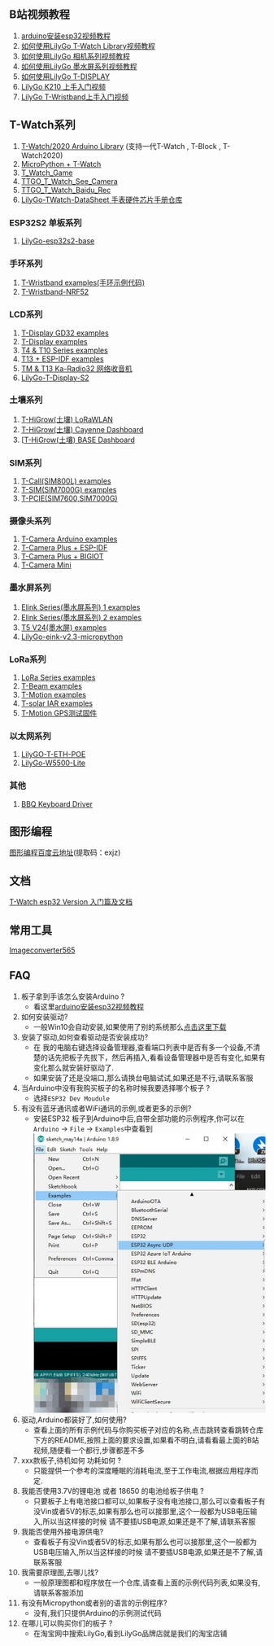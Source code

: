 
## B站视频教程

1. [arduino安装esp32视频教程](https://www.bilibili.com/video/BV1QK411L7Yx/)
2. [如何使用LilyGo T-Watch Library视频教程](https://www.bilibili.com/video/BV1Fe41147aH/)
3. [如何使用LilyGo 相机系列视频教程](https://www.bilibili.com/video/BV1Sk4y197Nm/)
4. [如何使用LilyGo 墨水屏系列视频教程](https://www.bilibili.com/video/BV1V7411m7b9/)
5. [如何使用LilyGo T-DISPLAY](https://www.bilibili.com/video/BV13f4y1S7ER/)
6. [LilyGo K210 上手入门视频](https://www.bilibili.com/video/BV1LV411d7hj/)
7. [LilyGo T-Wristband上手入门视频](https://www.bilibili.com/video/BV12V411R7EL/)


## T-Watch系列
1. [T-Watch/2020 Arduino Library](https://github.com/Xinyuan-LilyGO/TTGO_TWatch_Library) (支持一代T-Watch , T-Block , T-Watch2020)
2. [MicroPython + T-Watch](https://github.com/Xinyuan-LilyGO/MicroPython_ESP32_psRAM_LoBo)
3. [T_Watch_Game](https://github.com/Xinyuan-LilyGO/T_Watch_Game)
4. [TTGO_T_Watch_See_Camera](https://github.com/Xinyuan-LilyGO/TTGO_T_Watch_See_Camera)
5. [TTGO_T_Watch_Baidu_Rec](https://github.com/Xinyuan-LilyGO/TTGO_T_Watch_Baidu_Rec)
6. [LilyGo-TWatch-DataSheet 手表硬件芯片手册仓库](https://github.com/Xinyuan-LilyGO/LilyGo-TWatch-DataSheet)

### ESP32S2 单板系列
1. [LilyGo-esp32s2-base](https://github.com/Xinyuan-LilyGO/LilyGo-esp32s2-base)

### 手环系列
1. [T-Wristband examples(手环示例代码)](https://github.com/Xinyuan-LilyGO/LilyGo-T-Wristband)
2. [T-Wristband-NRF52](https://github.com/Xinyuan-LilyGO/LilyGo-T-Wristband-NRF52)

### LCD系列
1. [T-Display GD32 examples](https://github.com/Xinyuan-LilyGO/LilyGO-T-DisplayGD32)
2. [T-Display examples](https://github.com/Xinyuan-LilyGO/TTGO-T-Display)
3. [T4 & T10 Series examples](https://github.com/Xinyuan-LilyGO/LilyGo_Txx)
4. [T13 + ESP-IDF examples](https://github.com/Xinyuan-LilyGO/Ka-Radio32)
5. [TM & T13 Ka-Radio32 网络收音机](https://github.com/Xinyuan-LilyGO/Ka-Radio32)
6. [LilyGo-T-Display-S2](https://github.com/Xinyuan-LilyGO/LilyGo-T-Display-S2)

### 土壤系列
1. [T-HiGrow(土壤) LoRaWLAN ](https://github.com/Xinyuan-LilyGO/LilyGO-T-HiGrow-LoRaWLAN)
2. [T-HiGrow(土壤) Cayenne Dashboard](https://github.com/Xinyuan-LilyGO/T-HiGrow-Dashboard)
3. [[T-HiGrow(土壤) BASE Dashboard](https://github.com/Xinyuan-LilyGO/TTGO-HiGrow)

### SIM系列
1. [T-Call(SIM800L) examples](https://github.com/Xinyuan-LilyGO/LilyGo-T-Call-SIM800L)
2. [T-SIM(SIM7000G) examples ](https://github.com/Xinyuan-LilyGO/LilyGO-T-SIM7000G)
3. [T-PCIE(SIM7600,SIM7000G)](https://github.com/Xinyuan-LilyGO/LilyGO-SIM7000-Cayenne)



### 摄像头系列
1. [T-Camera Arduino examples](https://github.com/Xinyuan-LilyGO/LilyGo-Camera-Series)
2. [T-Camera Plus + ESP-IDF](https://github.com/Xinyuan-LilyGO/esp32-camera-screen)
3. [T-Camera Plus + BIGIOT](https://github.com/Xinyuan-LilyGO/esp32-camera-plus-bigiot)
4. [T-Camera Mini](https://github.com/Xinyuan-LilyGO/TTGO_Camera_Mini)

### 墨水屏系列
1. [Elink Series(墨水屏系列) 1 examples](https://github.com/Xinyuan-LilyGO/LilyGo-T5-ink-series)
2. [Elink Series(墨水屏系列) 2 examples](https://github.com/Xinyuan-LilyGO/T5-Ink-Screen-Series)
3. [T5 V24(墨水屏) examples](https://github.com/Xinyuan-LilyGO/LilyGO_T5_V24)
4. [LilyGo-eink-v2.3-micropython](https://github.com/Xinyuan-LilyGO/LilyGo-eink-v2.3-micropython)

### LoRa系列
1. [LoRa Series examples](https://github.com/Xinyuan-LilyGO/TTGO-LoRa-Series)
2. [T-Beam examples](https://github.com/Xinyuan-LilyGO/LilyGO-T-Beam)
3. [T-Motion examples](https://github.com/Xinyuan-LilyGO/LilyGO-T-Motion)
4. [T-solar IAR examples](https://github.com/Xinyuan-LilyGO/T-solar)
5. [T-Motion GPS测试固件](https://github.com/Xinyuan-LilyGO/S76G_GPS_Firmware)

### 以太网系列
1. [LilyGO-T-ETH-POE](https://github.com/Xinyuan-LilyGO/LilyGO-T-ETH-POE)
2. [LilyGo-W5500-Lite](https://github.com/Xinyuan-LilyGO/LilyGo-W5500-Lite)

### 其他
1. [BBQ Keyboard Driver](https://github.com/Xinyuan-LilyGO/bbq10kbd_i2c_sw)


## 图形编程
[图形编程百度云地址](https://pan.baidu.com/s/1VAbl8_A8FZ1fasJG4GrmiQ)(提取码：exjz)

## 文档
[T-Watch esp32 Version 入门篇及文档](https://t-watch.readthedocs.io/zh_CN/latest/)

## 常用工具
[Imageconverter565](http://www.rinkydinkelectronics.com/t_imageconverter565.php)


## FAQ
1. 板子拿到手该怎么安装Arduino ? 
    - 看这里[arduino安装esp32视频教程](https://www.bilibili.com/video/BV1QK411L7Yx/)
2. 如何安装驱动?
    -  一般Win10会自动安装,如果使用了别的系统那么[点击这里下载](https://www.silabs.com/products/development-tools/software/usb-to-uart-bridge-vcp-drivers)
4. 安装了驱动,如何查看驱动是否安装成功?
    - 在 我的电脑右键选择设备管理器,查看端口列表中是否有多一个设备,不清楚的话先把板子先拔下，然后再插入,看看设备管理器中是否有变化,如果有变化那么就安装好驱动了.
    - 如果安装了还是没端口,那么请换台电脑试试,如果还是不行,请联系客服
5. 当Arduino中没有我购买板子的名称时候我要选择哪个板子 ? 
    - 选择`ESP32 Dev Moudule`
6. 有没有蓝牙通讯或者WiFi通讯的示例,或者更多的示例?
    - 安装ESP32 板子到Arduino中后,自带全部功能的示例程序,你可以在`Arduino` -> `File` -> `Examples`中查看到
    ![](img/1.jpg)
7. 驱动,Arduino都装好了,如何使用?
   - 查看上面的所有示例代码与你购买板子对应的名称,点击跳转查看跳转仓库下方的README,按照上面的要求设置,如果看不明白,请看看最上面的B站视频,随便看一个都行,步骤都差不多
8. xxx款板子,待机如何 功耗如何 ?
    - 只能提供一个参考的深度睡眠的消耗电流,至于工作电流,根据应用程序而定.
9.  我能否使用3.7V的锂电池 或者 18650 的电池给板子供电 ?
    - 只要板子上有电池接口都可以,如果板子没有电池接口,那么可以查看板子有没Vin或者5V的标志,如果有那么也可以接那里,这个一般都为USB电压输入,所以当这样接的时候 请不要插USB电源,如果还是不了解,请联系客服
10. 我能否使用外接电源供电?
    - 查看板子有没Vin或者5V的标志,如果有那么也可以接那里,这个一般都为USB电压输入,所以当这样接的时候 请不要插USB电源,如果还是不了解,请联系客服
11. 我需要原理图,去哪儿找?
    - 一般原理图都和程序放在一个仓库,请查看上面的示例代码列表,如果没有,请联系客服添加
12. 有没有Micropython或者别的语言的示例程序?
    - 没有,我们只提供Arduino的示例测试代码
13. 在哪儿可以购买你们的板子 ?
    - 在淘宝网中搜索LilyGo,看到LilyGo品牌店就是我们的淘宝店铺
